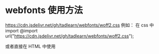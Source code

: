 # webfonts 使用方法
https://cdn.jsdelivr.net/gh/tadlearn/webfonts/woff2.css
例如：
在 css 中 import
@import url("https://cdn.jsdelivr.net/gh/tadlearn/webfonts/woff2.css");

或者直接在 HTML 中使用
<link href="https://cdn.jsdelivr.net/gh/tadlearn/webfonts/woff2.css" rel="stylesheet" media="all">
